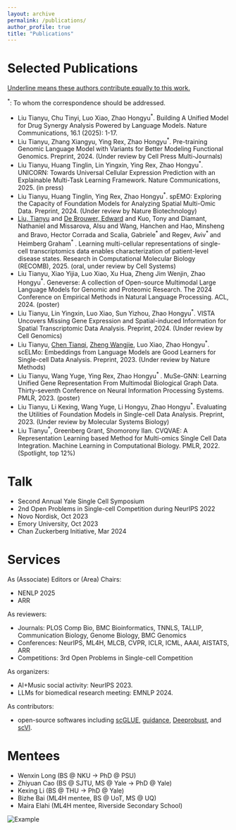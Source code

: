 ```yaml
---
layout: archive
permalink: /publications/
author_profile: true
title: "Publications"
---
```


# Selected Publications

<u>Underline means these authors contribute equally to this work.</u> 

<sup>*</sup>: To whom the correspondence should be addressed.
* Liu Tianyu, Chu Tinyi, Luo Xiao, Zhao Hongyu<sup>*</sup>. Building A Unified Model for Drug Synergy Analysis Powered by Language Models. Nature Communications, 16.1 (2025): 1-17.
* Liu Tianyu, Zhang Xiangyu, Ying Rex, Zhao Hongyu<sup>*</sup>. Pre-training Genomic Language Model with Variants for Better Modeling Functional Genomics. Preprint, 2024. (Under review by Cell Press Multi-Journals)
* Liu Tianyu, Huang Tinglin, Lin Yingxin, Ying Rex, Zhao Hongyu<sup>*</sup>. UNICORN: Towards Universal Cellular Expression Prediction with an Explainable Multi-Task Learning Framework. Nature Communications, 2025. (in press)
* Liu Tianyu, Huang Tinglin, Ying Rex, Zhao Hongyu<sup>*</sup>. spEMO: Exploring the Capacity of Foundation Models for Analyzing Spatial Multi-Omic Data. Preprint, 2024. (Under review by Nature Biotechnology)
* <u>Liu, Tianyu</u> and <u>De Brouwer, Edward</u> and Kuo, Tony and Diamant, Nathaniel and Missarova, Alsu and Wang, Hanchen and Hao, Minsheng and Bravo, Hector Corrada and Scalia, Gabriele<sup>* </sup> and Regev, Aviv<sup>* </sup> and Heimberg Graham<sup>* </sup>. Learning multi-cellular representations of single-cell transcriptomics data enables characterization of patient-level disease states. Research in Computational Molecular Biology (RECOMB), 2025. (oral, under review by Cell Systems)
* Liu Tianyu, Xiao Yijia, Luo Xiao, Xu Hua, Zheng Jim Wenjin, Zhao Hongyu<sup>*</sup>. Geneverse: A collection of Open-source Multimodal Large Language Models for Genomic and Proteomic Research. The 2024 Conference on Empirical Methods in Natural Language Processing. ACL, 2024. (poster)
* Liu Tianyu, Lin Yingxin, Luo Xiao, Sun Yizhou, Zhao Hongyu<sup>*</sup>. VISTA Uncovers Missing Gene Expression and Spatial-induced Information for Spatial Transcriptomic Data Analysis. Preprint, 2024. (Under review by Cell Genomics)
* Liu Tianyu, <u>Chen Tianqi</u>, <u>Zheng Wangjie</u>, Luo Xiao, Zhao Hongyu<sup>*</sup>. scELMo: Embeddings from Language Models are Good Learners for Single-cell Data Analysis. Preprint, 2023. (Under review by Nature Methods)
* Liu Tianyu, Wang Yuge, Ying Rex, Zhao Hongyu<sup>* </sup>. MuSe-GNN: Learning Unified Gene Representation From Multimodal Biological Graph Data. Thirty-seventh Conference on Neural Information Processing Systems. PMLR, 2023. (poster)
* Liu Tianyu, Li Kexing, Wang Yuge, Li Hongyu, Zhao Hongyu<sup>*</sup>. Evaluating the Utilities of Foundation Models in Single-cell Data Analysis. Preprint, 2023. (Under review by Molecular Systems Biology)
* Liu Tianyu<sup>*</sup>, Greenberg Grant, Shomorony Ilan. CVQVAE: A Representation Learning based Method for Multi-omics Single Cell Data Integration. Machine Learning in Computational Biology. PMLR, 2022. (Spotlight, top 12%)

# Talk

* Second Annual Yale Single Cell Symposium
* 2nd Open Problems in Single-cell Competition during NeurIPS 2022
* Novo Nordisk, Oct 2023
* Emory University, Oct 2023
* Chan Zuckerberg Initiative, Mar 2024

# Services

As (Associate) Editors or (Area) Chairs:
* NENLP 2025
* ARR

As reviewers:
* Journals: PLOS Comp Bio, BMC Bioinformatics, TNNLS, TALLIP, Communication Biology, Genome Biology, BMC Genomics
* Conferences: NeurIPS, ML4H, MLCB, CVPR, ICLR, ICML, AAAI, AISTATS, ARR
* Competitions: 3rd Open Problems in Single-cell Competition

As organizers:
* AI+Music social activity: NeurIPS 2023.
* LLMs for biomedical research meeting: EMNLP 2024.

As contributors:
* open-source softwares including [scGLUE](https://github.com/gao-lab/GLUE/pull/114), [guidance](https://github.com/guidance-ai/guidance/pull/656), [Deeprobust](https://github.com/DSE-MSU/DeepRobust/pull/154), and [scVI](https://github.com/scverse/scvi-tools/pull/2775).


# Mentees
* Wenxin Long (BS @ NKU -> PhD @ PSU)
* Zhiyuan Cao (BS @ SJTU, MS @ Yale -> PhD @ Yale)
* Kexing Li (BS @ THU -> PhD @ Yale)
* Bizhe Bai (ML4H mentee, BS @ UoT, MS @ UQ)
* Maira Elahi (ML4H mentee, Riverside Secondary School)

![Example](/images/col_institue.png)

<!--
{% if author.googlescholar %}
  You can also find my articles on <u><a href="{{author.googlescholar}}">my Google Scholar profile</a>.</u>
{% endif %}
-->
<!--
  {% include base_path %}
  {% for post in site.publications reversed %}
  { % include archive-single.html %}
  {% endfor %}
-->
